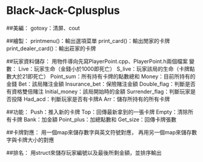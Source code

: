 # Black-Jack-Cplusplus
##美編：
gotoxy：清屏、cout

##繪製：
printmenu()：輸出選項菜單
print_card()：輸出閒家的卡牌
print_dealer_card()：輸出莊家的卡牌

##玩家資料儲存：
	用物件導向先寫PlayerPoint.cpp、PlayerPoint.h兩個檔案
	變數：
	Live：玩家生命（金錢小於1000即死亡）
	S_live：玩家該局的生命（卡牌點數大於21即死亡）
	Point_sum：所有持有卡牌的點數總和
	Money：目前所持有的金錢
	Bet：該局賭注金額
	Insurance_bet：保險賭注金額
	Double_flag：判斷是否有資格雙倍賭注
	Initial_money：該局開始時的金額
	Surrender_flag：判斷玩家是否投降
	Had_acd：判斷玩家是否有卡牌A
	Arr：儲存所持有的所有卡牌

##功能：
	Push：推入新的卡牌
	Top：回傳最新拿到的一張卡牌
	Empty：清除所有卡牌
	Bank：加金額
	Point_plus：加總點數和
	Get_size：回傳卡牌張數

##卡牌對應：
用一個map來儲存數字與英文符號對應，
再用另一個map來儲存數字與卡牌大小的對應

##排名：
用struct來儲存玩家編號以及最後所剩金額，並排序輸出


